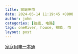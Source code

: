 ```yaml
---
title: 家庭用电
date: 2024-05-14 11:19:45 +0800
author: john
categories: [技能, 电路]
tags: oneRiver, house, 技能, 电
layout: post
---
```




[家庭用电一本通](https://www.icloud.com.cn/iclouddrive/040MmzsfIzyEfc2sboXsvYg2A)
